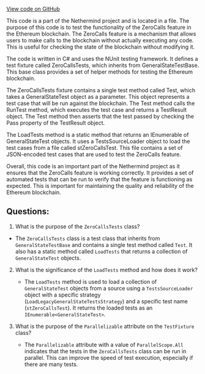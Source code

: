 [View code on GitHub](https://github.com/NethermindEth/nethermind/src/Nethermind/Ethereum.Blockchain.Legacy.Test/ZeroCallsTests.cs)

This code is a part of the Nethermind project and is located in a file. The purpose of this code is to test the functionality of the ZeroCalls feature in the Ethereum blockchain. The ZeroCalls feature is a mechanism that allows users to make calls to the blockchain without actually executing any code. This is useful for checking the state of the blockchain without modifying it.

The code is written in C# and uses the NUnit testing framework. It defines a test fixture called ZeroCallsTests, which inherits from GeneralStateTestBase. This base class provides a set of helper methods for testing the Ethereum blockchain.

The ZeroCallsTests fixture contains a single test method called Test, which takes a GeneralStateTest object as a parameter. This object represents a test case that will be run against the blockchain. The Test method calls the RunTest method, which executes the test case and returns a TestResult object. The Test method then asserts that the test passed by checking the Pass property of the TestResult object.

The LoadTests method is a static method that returns an IEnumerable of GeneralStateTest objects. It uses a TestsSourceLoader object to load the test cases from a file called stZeroCallsTest. This file contains a set of JSON-encoded test cases that are used to test the ZeroCalls feature.

Overall, this code is an important part of the Nethermind project as it ensures that the ZeroCalls feature is working correctly. It provides a set of automated tests that can be run to verify that the feature is functioning as expected. This is important for maintaining the quality and reliability of the Ethereum blockchain.
## Questions: 
 1. What is the purpose of the `ZeroCallsTests` class?
   - The `ZeroCallsTests` class is a test class that inherits from `GeneralStateTestBase` and contains a single test method called `Test`. It also has a static method called `LoadTests` that returns a collection of `GeneralStateTest` objects.

2. What is the significance of the `LoadTests` method and how does it work?
   - The `LoadTests` method is used to load a collection of `GeneralStateTest` objects from a source using a `TestsSourceLoader` object with a specific strategy (`LoadLegacyGeneralStateTestsStrategy`) and a specific test name (`stZeroCallsTest`). It returns the loaded tests as an `IEnumerable<GeneralStateTest>`.

3. What is the purpose of the `Parallelizable` attribute on the `TestFixture` class?
   - The `Parallelizable` attribute with a value of `ParallelScope.All` indicates that the tests in the `ZeroCallsTests` class can be run in parallel. This can improve the speed of test execution, especially if there are many tests.
